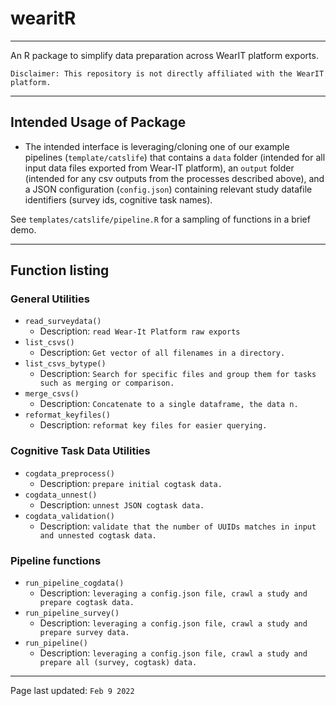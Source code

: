 # wearitR

-----

An R package to simplify data preparation across WearIT platform exports. 

`Disclaimer: This repository is not directly affiliated with the WearIT platform.`

-----

## Intended Usage of Package

- The intended interface is leveraging/cloning one of our example pipelines (`template/catslife`) that contains a `data` folder (intended for all input data files exported from Wear-IT platform), an `output` folder (intended for any csv outputs from the processes described above), and a JSON configuration (`config.json`) containing relevant study datafile identifiers (survey ids, cognitive task names).

See `templates/catslife/pipeline.R` for a sampling of functions in a brief demo.

-----

## Function listing

### General Utilities

- `read_surveydata()`
  - Description: ``` read Wear-It Platform raw exports ```
- `list_csvs()`
	- Description: ``` Get vector of all filenames in a directory. ```
- `list_csvs_bytype()`
	- Description: ``` Search for specific files and group them for tasks such as merging or comparison. ```
- `merge_csvs()`
	- Description: ``` Concatenate to a single dataframe, the data n. ```
- `reformat_keyfiles()`
	- Description: ``` reformat key files for easier querying. ```

### Cognitive Task Data Utilities
- `cogdata_preprocess()`
	- Description: ``` prepare initial cogtask data. ```
- `cogdata_unnest()`
	- Description: ``` unnest JSON cogtask data. ```
- `cogdata_validation()`
	- Description: ``` validate that the number of UUIDs matches in input and unnested cogtask data. ```
	
### Pipeline functions

- `run_pipeline_cogdata()`
	- Description: ``` leveraging a config.json file, crawl a study and prepare cogtask data. ```
- `run_pipeline_survey()`
	- Description: ``` leveraging a config.json file, crawl a study and prepare survey data. ```
- `run_pipeline()`
	- Description: ``` leveraging a config.json file, crawl a study and prepare all (survey, cogtask) data. ```

-----

Page last updated: `Feb 9 2022`
